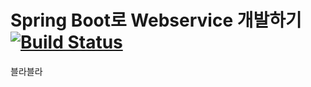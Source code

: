 # Spring Boot로 Webservice 개발하기 [![Build Status](https://travis-ci.org/thecodinglog/spring-webservice.svg?branch=master)](https://travis-ci.org/thecodinglog/spring-webservice)

블라블라
